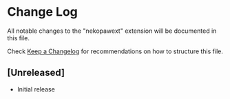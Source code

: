 # Change Log

All notable changes to the "nekopawext" extension will be documented in this file.

Check [Keep a Changelog](http://keepachangelog.com/) for recommendations on how to structure this file.

## [Unreleased]

- Initial release
